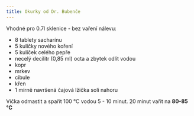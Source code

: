 ```yaml
---
title: Okurky od Dr. Bubenče
---
```


Vhodné pro 0.7l sklenice - bez vaření nálevu:

- 8 tablety sacharínu
- 5 kuličky nového koření
- 5 kuliček celého pepře
- necelý decilitr (0,85 ml) octa a zbytek odlít vodou
- kopr
- mrkev
- cibule
- křen
- 1 mírně navršená čajová lžička soli nahoru

Víčka odmastit a spařit 100 °C vodou 5 - 10 minut. 20 minut vařit na **80-85
°C**
